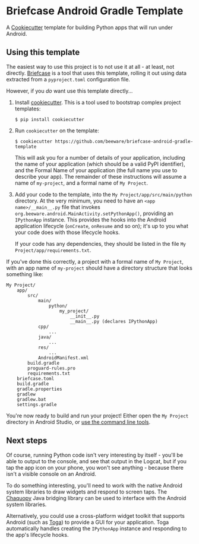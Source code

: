 # Briefcase Android Gradle Template

A [Cookiecutter](https://github.com/cookiecutter/cookiecutter/) template
for building Python apps that will run under Android.

## Using this template

The easiest way to use this project is to not use it at all - at least,
not directly. [Briefcase](https://github.com/beeware/briefcase/) is a
tool that uses this template, rolling it out using data extracted from a
`pyproject.toml` configuration file.

However, if you *do* want use this template directly...

1.  Install
    [cookiecutter](https://github.com/cookiecutter/cookiecutter). This
    is a tool used to bootstrap complex project templates:

        $ pip install cookiecutter

2.  Run `cookiecutter` on the template:

        $ cookiecutter https://github.com/beeware/briefcase-android-gradle-template

    This will ask you for a number of details of your application,
    including the <span class="title-ref">name</span> of your
    application (which should be a valid PyPI identifier), and the
    <span class="title-ref">Formal Name</span> of your application (the
    full name you use to describe your app). The remainder of these
    instructions will assume a <span class="title-ref">name</span> of
    `my-project`, and a formal name of `My Project`.

3.  Add your code to the template, into the
    `My Project/app/src/main/python` directory. At the very minimum, you
    need to have an `<app name>/__main__.py` file that invokes
    `org.beeware.android.MainActivity.setPythonApp()`, providing an
    `IPythonApp` instance. This provides the hooks into the Android
    application lifecycle (`onCreate`, `onResume` and so on); it's up to
    you what your code does with those lifecycle hooks.

    If your code has any dependencies, they should be listed in the file
    `My Project/app/requirements.txt`.

If you've done this correctly, a project with a formal name of
`My Project`, with an app name of `my-project` should have a directory
structure that looks something like:

    My Project/
        app/
            src/
                main/
                    python/
                        my_project/
                            __init__.py
                            __main__.py (declares IPythonApp)
                cpp/
                    ...
                java/
                    ...
                res/
                    ...
                AndroidManifest.xml
            build.gradle
            proguard-rules.pro
            requirements.txt
        briefcase.toml
        build.gradle
        gradle.properties
        gradlew
        gradlew.bat
        settings.gradle

You're now ready to build and run your project! Either open the
`My Project` directory in Android Studio, or [use the command line
tools](https://developer.android.com/studio/build/building-cmdline).

## Next steps

Of course, running Python code isn't very interesting by itself - you'll
be able to output to the console, and see that output in the Logcat, but
if you tap the app icon on your phone, you won't see anything - because
there isn't a visible console on an Android.

To do something interesting, you'll need to work with the native Android
system libraries to draw widgets and respond to screen taps. The
[Chaquopy](https://chaquo.com/chaquopy/) Java bridging library can be
used to interface with the Android system libraries.

Alternatively, you could use a cross-platform widget toolkit that
supports Android (such as
[Toga](https://beeware.org/project/projects/libraries/toga)) to provide
a GUI for your application. Toga automatically handles creating the
`IPythonApp` instance and responding to the app's lifecycle hooks.